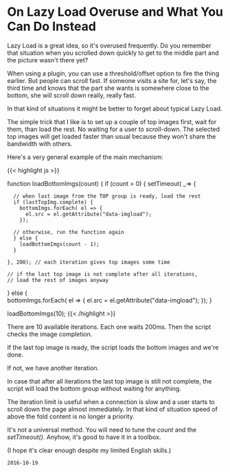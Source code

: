 # On Lazy Load Overuse and What You Can Do Instead
Lazy Load is a great idea, so it's overused frequently.
Do you remember that situation when you scrolled down
quickly to get to the middle part and the picture wasn't there yet?

When using a plugin, you can use a threshold/offset option to fire the thing earlier.
But people can scroll fast.
If someone visits a site for, let's say,
the third time and knows that the part she wants is somewhere close to the bottom,
she will scroll down really, really fast.

In that kind of situations it might be better to forget about typical Lazy Load.

The simple trick that I like is to set up a couple of top images first,
wait for them,
than load the rest.
No waiting for a user to scroll-down.
The selected top images will get loaded faster than usual because they won't share the bandwidth with others.

Here's a very general example of the main mechanism:

{{< highlight js >}}

function loadBottomImgs(count) {
  if (count > 0) {
    setTimeout( _=> {

      // when last image from the TOP group is ready, load the rest
      if (lastTopImg.complete) {
        bottomImgs.forEach( el => {
          el.src = el.getAttribute("data-imgload");
        });
      
      // otherwise, run the function again
      } else {
        loadBottomImgs(count - 1); 
      } 

    }, 200); // each iteration gives top images some time

    // if the last top image is not complete after all iterations,
    // load the rest of images anyway
  } else {        
    bottomImgs.forEach( el => {
      el.src = el.getAttribute("data-imgload");
    });
}

loadBottomImgs(10);
{{< /highlight >}}

There are 10 available iterations.
Each one waits 200ms.
Then the script checks the image completion.

If the last top image is ready, the script loads the bottom images and we're done. 

If not, we have another iteration.

In case that after all iterations the last top image is still not complete,
the script will load the bottom group without waiting for anything.

The iteration limit is useful when a connection is slow and a user starts to scroll down the page almost immediately.
In that kind of situation speed of above the fold content is no longer a priority.

It's not a universal method.
You will need to tune the *count* and the *setTimeout()*.
Anyhow, it's good to have it in a toolbox.

(I hope it's clear enough despite my limited English skills.)

`2016-10-19` 